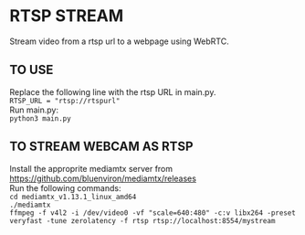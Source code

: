 # RTSP STREAM  
Stream video from a rtsp url to a webpage using WebRTC.  
## TO USE  
Replace the following line with the rtsp URL in main.py.  
``RTSP_URL = "rtsp://rtspurl"``   
Run main.py:  
``python3 main.py``  

## TO STREAM WEBCAM AS RTSP  
Install the approprite mediamtx server from https://github.com/bluenviron/mediamtx/releases  
Run the following commands:  
``cd mediamtx_v1.13.1_linux_amd64``  
``./mediamtx``  
``ffmpeg -f v4l2 -i /dev/video0 -vf "scale=640:480" -c:v libx264 -preset veryfast -tune zerolatency -f rtsp rtsp://localhost:8554/mystream``
